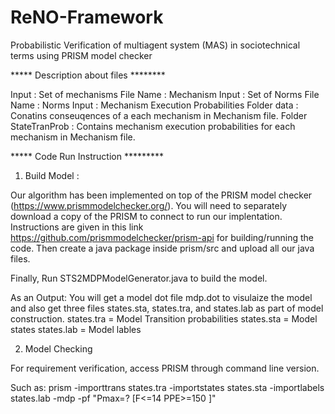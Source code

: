 # ReNO-Framework
Probabilistic Verification of multiagent system (MAS) in sociotechnical terms using PRISM model checker

 

***** Description about files ********

Input : Set of mechanisms
File Name : Mechanism
Input : Set of Norms
File Name : Norms
Input : Mechanism Execution Probabilities
Folder data : Conatins conseuqences of a each mechanism in Mechanism file.
Folder StateTranProb : Contains mechanism execution probabilities for each mechanism in Mechanism file.

***** Code Run Instruction *********


1. Build Model :

Our algorithm has been implemented on top of the PRISM model checker (https://www.prismmodelchecker.org/).
You will need to separately download a copy of the PRISM to connect to run our implentation.
Instructions are given in this link https://github.com/prismmodelchecker/prism-api for building/running the code.
Then create a java package inside prism/src and upload all our java files.

Finally, Run STS2MDPModelGenerator.java to build the model.

As an Output:  You will get a model dot file mdp.dot to visulaize the model and also get three files states.sta, states.tra, and states.lab as part of model construction.
states.tra = Model Transition probabilities
states.sta = Model states
states.lab = Model lables

2. Model Checking

For requirement verification, access PRISM through command line version.

Such as: prism -importtrans states.tra -importstates states.sta -importlabels states.lab -mdp -pf "Pmax=? [F<=14 PPE>=150  ]"
